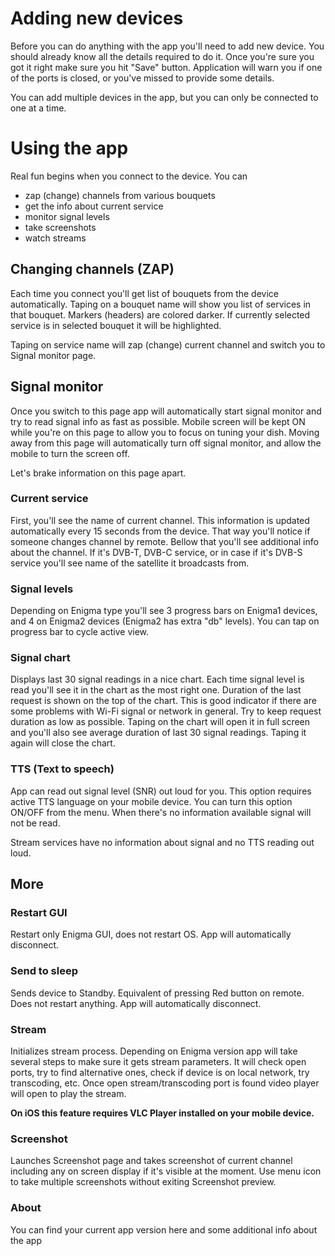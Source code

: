 # Adding new devices
Before you can do anything with the app you'll need to add new device. You should already know all the details required to do it. Once you're sure you got it right make sure you hit "Save" button. Application will warn you if one of the ports is closed, or you've missed to provide some details.

You can add multiple devices in the app, but you can only be connected to one at a time.

# Using the app
Real fun begins when you connect to the device. You can

- zap (change) channels from various bouquets
- get the info about current service
- monitor signal levels
- take screenshots
- watch streams

## Changing channels (ZAP)
Each time you connect you'll get list of bouquets from the device automatically. Taping on a bouquet name will show you list of services in that bouquet. Markers (headers) are colored darker. If currently selected service is in selected bouquet it will be highlighted. 

Taping on service name will zap (change) current channel and switch you to Signal monitor page.

## Signal monitor
Once you switch to this page app will automatically start signal monitor and try to read signal info as fast as possible. Mobile screen will be kept ON while you're on this page to allow you to focus on tuning your dish. Moving away from this page will automatically turn off signal monitor, and allow the mobile to turn the screen off.

Let's brake information on this page apart. 

### Current service
First, you'll see the name of current channel. This information is updated automatically every 15 seconds from the device. That way you'll notice if someone changes channel by remote. Bellow that you'll see additional info about the channel. If it's DVB-T, DVB-C service, or in case if it's DVB-S service you'll see name of the satellite it broadcasts from.

### Signal levels
Depending on Enigma type you'll see 3 progress bars on Enigma1 devices, and 4 on Enigma2 devices (Enigma2 has extra "db" levels). You can tap on progress bar to cycle active view.

### Signal chart
Displays last 30 signal readings in a nice chart. Each time signal level is read you'll see it in the chart as the most right one. Duration of the last request is shown on the top of the chart. This is good indicator if there are some problems with Wi-Fi signal or network in general. Try to keep request duration as low as possible. Taping on the chart will open it in full screen and you'll also see average duration of last 30 signal readings. Taping it again will close the chart.

### TTS (Text to speech)
App can read out signal level (SNR) out loud for you. This option requires active TTS language on your mobile device. You can turn this option ON/OFF from the menu. When there's no information available signal will not be read.

Stream services have no information about signal and no TTS reading out loud.
 
## More
### Restart GUI
Restart only Enigma GUI, does not restart OS. App will automatically disconnect.
### Send to sleep
Sends device to Standby. Equivalent of pressing Red button on remote. Does not restart anything. App will automatically disconnect.
### Stream
Initializes stream process. Depending on Enigma version app will take several steps to make sure it gets stream parameters. It will check open ports, try to find alternative ones, check if device is on local network, try transcoding, etc. Once open stream/transcoding port is found video player will open to play the stream.

**On iOS this feature requires VLC Player installed on your mobile device.**
### Screenshot
Launches Screenshot page and takes screenshot of current channel including any on screen display if it's visible at the moment. Use menu icon to take multiple screenshots without exiting Screenshot preview.
### About
You can find your current app version here and some additional info about the app



